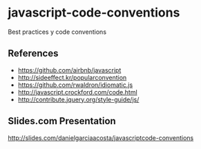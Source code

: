 javascript-code-conventions
===========================
Best practices y code conventions

## References
* https://github.com/airbnb/javascript
* http://sideeffect.kr/popularconvention
* https://github.com/rwaldron/idiomatic.js
* http://javascript.crockford.com/code.html
* http://contribute.jquery.org/style-guide/js/

## Slides.com Presentation
http://slides.com/danielgarciaacosta/javascriptcode-conventions
